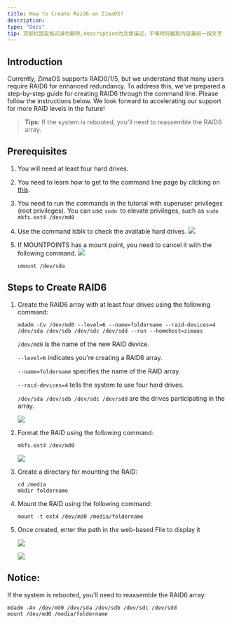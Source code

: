 ```yaml
---
title: How to Create Raid6 on ZimaOS?
description: 
type: "Docs"
tip: 顶部栏固定格式请勿删除,description为文章描述，不填时将截取内容最前一段文字
---
```

## Introduction
Currently, ZimaOS supports RAID0/1/5, but we understand that many users require RAID6 for enhanced redundancy. To address this, we've prepared a step-by-step guide for creating RAID6 through the command line. Please follow the instructions below.
We look forward to accelerating our support for more RAID levels in the future!

> **Tips:**
If the system is rebooted, you'll need to reassemble the RAID6 array.

## Prerequisites

1. You will need at least four hard drives.
2. You need to learn how to get to the command line page by clicking on [this](https://docs.zimaspace.com/zimaos/How-to-Open-SSH-in-ZimaOS.html).
3. You need to run the commands in the tutorial with superuser privileges (root privileges). You can use `sudo `to elevate privileges, such as  `sudo mkfs.ext4 /dev/md0 `
4. Use the command lsblk to check the available hard drives.
   ![](https://manage.icewhale.io/api/static/docs/1729218009483_98dae94c-9b29-4042-a508-537aa6d1d554.jpeg)

5. If MOUNTPOINTS has a mount point, you need to cancel it with the following command.
   ![](https://manage.icewhale.io/api/static/docs/1729145392591_image.png)
   ```command
   umount /dev/sda
   ```
   


## Steps to Create RAID6

1. Create the RAID6 array with at least four drives using the following command:
   ```
   mdadm -Cv /dev/md0 --level=6 --name=foldername --raid-devices=4 /dev/sda /dev/sdb /dev/sdc /dev/sdd --run --homehost=zimaos
   ```
   `/dev/md0` is the name of the new RAID device.

   `--level=6` indicates you're creating a RAID6 array.

   `--name=foldername` specifies the name of the RAID array.

   `--raid-devices=4` tells the system to use four hard drives.

   `/dev/sda /dev/sdb /dev/sdc /dev/sdd` are the drives participating in the array.

   ![](https://manage.icewhale.io/api/static/docs/1729219387443_img_v3_02fp_8fce2dd8-56af-4706-b5de-96cea3b8162g.jpg)


2. Format the RAID using the following command:
   ```
   mkfs.ext4 /dev/md0
   ```
   ![](https://manage.icewhale.io/api/static/docs/1729219416289_img_v3_02fp_7340f5ef-7892-4696-8707-cdda424461cg.jpg)


3. Create a directory for mounting the RAID:

   ```
   cd /media
   mkdir foldername
   ```

4. Mount the RAID using the following command:

   ```
   mount -t ext4 /dev/md0 /media/foldername
   ```
5. Once created, enter the path in the web-based File to display it

   ![](https://manage.icewhale.io/api/static/docs/1729220708308_img_v3_02fp_245f1382-835d-4827-8852-f6ab8b166d8g.jpg)

   ![](https://manage.icewhale.io/api/static/docs/1729220715773_img_v3_02fp_1b36a2a6-e9a5-45d0-acc2-9b3345b3224g.jpg)

   
## Notice:
If the system is rebooted, you'll need to reassemble the RAID6 array:
```
mdadm -Av /dev/md0 /dev/sda /dev/sdb /dev/sdc /dev/sdd
mount /dev/md0 /media/foldername
```
